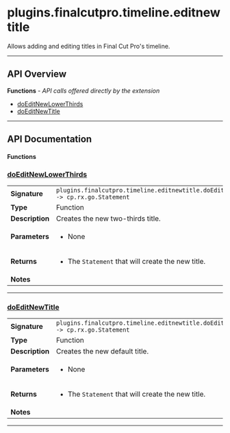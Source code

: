 # plugins.finalcutpro.timeline.editnewtitle

Allows adding and editing titles in Final Cut Pro's timeline.

---

## API Overview
**Functions** - _API calls offered directly by the extension_
 * [doEditNewLowerThirds](#doeditnewlowerthirds)
 * [doEditNewTitle](#doeditnewtitle)


---

## API Documentation

#### Functions


### [doEditNewLowerThirds](#doeditnewlowerthirds)

|                                             |                                                                                     |
| --------------------------------------------|-------------------------------------------------------------------------------------|
| **Signature**                               | `plugins.finalcutpro.timeline.editnewtitle.doEditNewLowerThirds() -> cp.rx.go.Statement`                                                                    |
| **Type**                                    | Function                                                                     |
| **Description**                             | Creates the new two-thirds title.                                                                     |
| **Parameters**                              | <ul><li>None</li></ul> |
| **Returns**                                 | <ul><li>The `Statement` that will create the new title.</li></ul>          |
| **Notes**                                   | <ul></ul> |

---


### [doEditNewTitle](#doeditnewtitle)

|                                             |                                                                                     |
| --------------------------------------------|-------------------------------------------------------------------------------------|
| **Signature**                               | `plugins.finalcutpro.timeline.editnewtitle.doEditNewTitle() -> cp.rx.go.Statement`                                                                    |
| **Type**                                    | Function                                                                     |
| **Description**                             | Creates the new default title.                                                                     |
| **Parameters**                              | <ul><li>None</li></ul> |
| **Returns**                                 | <ul><li>The `Statement` that will create the new title.</li></ul>          |
| **Notes**                                   | <ul></ul> |

---

